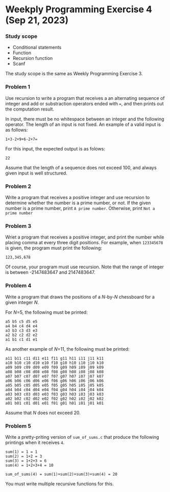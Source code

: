 # Weekply Programming Exercise 4 (Sep 21, 2023)

### Study scope
* Conditional statements
* Function
* Recursion function
* Scanf

The study scope is the same as Weekly Programming Exercise 3.

### Problem 1 ###
Use recursion to write a program that receives a an alternating sequence of integer and add or substraction operators ended with ``=``, and then prints out the computation result.

In input, there must be no whitespace between an integer and the following operator. The length of an input is not fixed. An example of a valid input is as follows:
```
1+3-2+9+6-2+7=
```
For this input, the expected output is as folows:
```
22
```
Assume that the length of a sequence does not exceed 100, and always given input is well structured.


### Problem 2 ###
Write a program that receives a positive integer and use recursion to determine whether the number is a prime number, or not. If the given number is a prime number, print ``A prime number``. Otherwise, print ``Not a prime number``

### Problem 3 ###

Wriet a program that receives a positive integer, and print the number while placing comma at every three digit positions.
For example, when ``123345678`` is given, the program must print the following:
```
123,345,678
```

Of course, your program must use recursion. Note that the range of integer is between -2147483647 and 2147483647.


### Problem 4 ###
Write a program that draws the positions of a *N*-by-*N* chessboard for a given integer *N*.

For *N*=5, the following must be printed:
```
a5 b5 c5 d5 e5
a4 b4 c4 d4 e4
a3 b3 c3 d3 e3
a2 b2 c2 d2 e2
a1 b1 c1 d1 e1
```

As another example of *N*=11, the following must be printed:

```
a11 b11 c11 d11 e11 f11 g11 h11 i11 j11 k11
a10 b10 c10 d10 e10 f10 g10 h10 i10 j10 k10
a09 b09 c09 d09 e09 f09 g09 h09 i09 j09 k09
a08 b08 c08 d08 e08 f08 g08 h08 i08 j08 k08
a07 b07 c07 d07 e07 f07 g07 h07 i07 j07 k07
a06 b06 c06 d06 e06 f06 g06 h06 i06 j06 k06
a05 b05 c05 d05 e05 f05 g05 h05 i05 j05 k05
a04 b04 c04 d04 e04 f04 g04 h04 i04 j04 k04
a03 b03 c03 d03 e03 f03 g03 h03 i03 j03 k03
a02 b02 c02 d02 e02 f02 g02 h02 i02 j02 k02
a01 b01 c01 d01 e01 f01 g01 h01 i01 j01 k01
```

Assume that *N* does not exceed 20.

### Problem 5 ###

Write a pretty-priting version of ``sum_of_sums.c`` that produce the following printings when it receives ``4``.

```
sum(1) = 1 = 1
sum(2) = 1+2 = 3
sum(3) = 1+2+3 = 6
sum(4) = 1+2+3+4 = 10

sum_of_sums(4) = sum(1)+sum(2)+sum(3)+sum(4) = 20
```

You must write multiple recursive functions for this.
